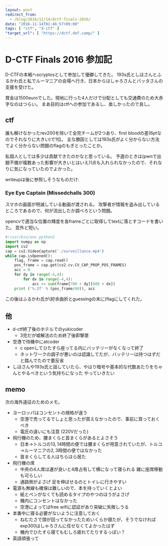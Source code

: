 ```yaml
---
layout: post
redirect_from:
  - /blog/2016/11/14/dctf-finals-2016/
date: "2016-11-14T01:46:57+09:00"
tags: [ "ctf", "d-ctf" ]
"target_url": [ "https://dctf.def.camp/" ]
---
```


# D-CTF Finals 2016 参加記

D-CTFの本戦へscryptosとして参加して優勝してきた。
193s氏としほさんとふるかわ氏と私でルーマニアの会場へ行き、日本からはしゃろさんとバッタさんの支援を受けた。

賞金は$1500$euroでした。現地に行った$4$人だけで分配としても交通費のため大赤字なのはつらい。
まあ目的はctfへの参加であるし、楽しかったので良し。

## ctf

誰も解けなかったrev200を除いて全完チームが$2$つあり、first bloodの差($6$ptなのでそれなりに大きい)で$1$位。
主な勝因としては193s氏がよく分からない方法でよく分からない問題のflagのもぎとったことか。

私個人としては多少は貢献できたのかなと思っている。
予選のときは(pwnで出題不備が複数あった影響が大きいとはいえ)$1$点も入れられなかったので、それなりに気になっていたのでよかった。

writeupは後に参照しそうなものだけ:

### Eye Eye Captain (Missedchalls 300)

スマホの画面が明滅している動画が渡される。
攻撃者が情報を盗み出しているところであるので、何が流出したか調べろという問題。

opencvで適当な位置の輝度を各frameごとに取得してtextに落とすコードを書いた。
意外と短い。

``` python
#!/usr/bin/env python2
import numpy as np
import cv2
cap = cv2.VideoCapture('./surveillance.mp4')
while cap.isOpened():
    flag, frame = cap.read()
    pos_frame = cap.get(cv2.cv.CV_CAP_PROP_POS_FRAMES)
    acc = 0
    for dy in range(-4,4):
        for dx in range(-4,4):
            acc += sum(frame[700 + dy][600 + dx])
    print ('%.2f' % (pos_frame/60)), acc
```

この後はふるかわ氏が(紆余曲折とguessingの末に)flagにしてくれた。

## 他

-   d-ctf終了後のホテルでのyukicoder
    -   3完だが嘘解法のため終了後即撃墜
-   空港で待機中にatcoder
    -   c openしてひたすら座ってる内にバッテリーがなくなって終了
    -   ネットワークの調子が悪いのは認識してたが、バッテリーは持つはずだと踏んでたので要反省
-   しほさんや193s氏と話していたら、やはり暗号や基本的な代数あたりをちゃんとやるべきという気持ちになった やっていきたい

## memo

次の海外遠征のためのメモ。

-   ヨーロッパはコンセントの規格が違う
    -   空港で売ってるでしょと思ったが買えなかったので、事前に買っておくべき
    -   電圧の違いにも注意 (220Vだった)
-   飛行機のため、腰まくらと首まくらがあるとよさそう
    -   日本$\to$トルコの$13,14$時間の便では腰まくらが用意されていたが、トルコ$\to$ルーマニアの$2,3$時間の便ではなかった
    -   首まくらしてる人はちらほら居た
-   飛行機の席
    -   中央の$4$人席は運が良いと$4$席占有して横になって寝られる 雑に座席移動も可らしい
    -   通路側がよさげ 足を伸ばせるのとトイレに行きやすい
-   電源も無線も確保は難しいので、本を持っていくとよい
    -   紙とペンがなくても読めるタイプのやつのほうがよさげ
    -   機内にコンセントはなかった
    -   空港によってはfree wifiに認証があり突破に失敗しうる
-   本番中に寝る必要がないように注意しておく
    -   ねむたさで頭が回ってなかったためいくらか寝たが、そうでなければexp300はしゃろさんに任せなくてよかったはず
    -   機内でひたすら寝てもむしろ疲れてたりするっぽい？
-   英語頑張って
